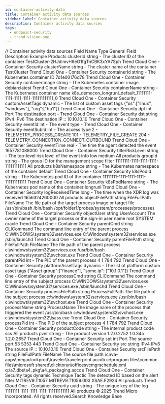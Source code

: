 ```yaml
---
id: container-activity-data
title: Container activity data sources
sidebar_label: Container activity data sources
description: Container activity data sources
tags:
  - endpoint-security
  - trend-vision-one
---
```


/*<![CDATA[*/ $('#title').html($('meta[name=map-description]').attr('content')); /*]]>*/ Container activity data sources Field Name Type General Field Description Example Products clusterId string - The cluster ID of the container TestCluster-2HJdImvH6eO1fgTnCBK3xYA7Sph Trend Cloud One - Container Security clusterName string - The cluster name of the container TestCluster Trend Cloud One - Container Security containerId string - The Kubernetes container ID 7d1e00176d78 Trend Cloud One - Container Security containerImage string - The Kubernetes container image debian:latest Trend Cloud One - Container Security containerName string - The Kubernetes container name k8s_democon_longrunl_default_11111111-1111-1111-1111-111111111111_0 Trend Cloud One - Container Security customAssetTags dynamic - The list of custom asset tags {"os":["linux", "windows"], "org":["bu1"]} Trend Cloud One - Container Security dpt int Port The destination port - Trend Cloud One - Container Security dst string IPv4 IPv6 The destination IP :: 10.10.10.10 Trend Cloud One - Container Security eventId int - The event type - Trend Cloud One - Container Security eventSubId int - The access type 2 - TELEMETRY_PROCESS_CREATE 101 - TELEMETRY_FILE_CREATE 204 - TELEMETRY_CONNECTION_CONNECT_OUTBOUND Trend Cloud One - Container Security eventTime real - The time the agent detected the event 1657781088000 Trend Cloud One - Container Security filterRiskLevel string - The top-level risk level of the event info low medium All products groupId string - The group ID for the management scope filter 11111111-1111-1111-1111-111111111111 All products k8sNamespace string - The Kubernetes namespace of the container default Trend Cloud One - Container Security k8sPodId string - The Kubernetes pod ID of the container 11111111-1111-1111-1111-111111111111 Trend Cloud One - Container Security k8sPodName string - The Kubernetes pod name of the container longrunl Trend Cloud One - Container Security logReceivedTime long - The time when the XDR log was received 1656324260000 All products objectFilePath string FileFullPath FileName The file path of the target process image or target file /usr/bin/bash /bin/bash /opt/folder1/probes/system/processes/processes Trend Cloud One - Container Security objectUser string UserAccount The owner name of the target process or the sign-in user name root SYSTEM oracle Trend Cloud One - Container Security parentCmd string CLICommand The command line entry of the parent process C:\WINDOWS\system32\services.exe C:\Windows\system32\services.exe /sbin/launchd Trend Cloud One - Container Security parentFilePath string FileFullPath FileName The file path of the parent process c:\windows\system32\services.exe /usr/bin/bash c:\windows\system32\svchost.exe Trend Cloud One - Container Security parentPid int - The PID of the parent process 4 1 784 792 Trend Cloud One - Container Security platformAssetTags dynamic - The list of platform custom asset tags {"Asset group":["finance"], "some.ip": ["10.1.0.1"]} Trend Cloud One - Container Security processCmd string CLICommand The command line entry of the subject process C:\WINDOWS\system32\services.exe C:\Windows\system32\services.exe /sbin/launchd Trend Cloud One - Container Security processFilePath string ProcessFullPath The file path of the subject process c:\windows\system32\services.exe /usr/bin/bash c:\windows\system32\svchost.exe Trend Cloud One - Container Security processName string ProcessName The image name of the process that triggered the event /usr/bin/bash c:\windows\system32\svchost.exe c:\windows\system32\lsass.exe Trend Cloud One - Container Security processPid int - The PID of the subject process 4 1 784 792 Trend Cloud One - Container Security productCode string - The internal product code scs All products pver string - The product version 1.2.0.2752 1.0.345 1.2.0.2657 Trend Cloud One - Container Security spt int Port The source port 53 5353 443 Trend Cloud One - Container Security src string IPv4 IPv6 The source IP :: 10.10.10.10 Trend Cloud One - Container Security srcFilePath string FileFullPath FileName The source file path \\cnva-apps\megaclockprod\traveler\travelerprint.accdb c:\program files\common files\microsoft shared\clicktorun\officesvcmgrschedule.xml q:\a7_dbs\a4_pkg\a4_packaging.accde Trend Cloud One - Container Security tags dynamic Technique Tactic The detected ID based on the alert filter MITREV9.T1057 MITREV9.T1059.003 XSAE.F2924 All products Trend Cloud One - Container Security uuid string - The unique key of the log 11111111-1111-1111-1111-111111111111 All products © 2025 Trend Micro Incorporated. All rights reserved.Search Knowledge Base